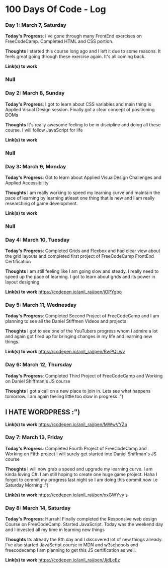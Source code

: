 # 100 Days Of Code - Log

### Day 1: March 7, Saturday

**Today's Progress**: I've gone through many FrontEnd exercises on FreeCodeCamp. Completed HTML and CSS portion.

**Thoughts** I started this course long ago and I left it due to some reasons. It feels great going through these exercise again. It's all
coming back.

**Link(s) to work**

### Null

### Day 2: March 8, Sunday

**Today's Progress**: I got to learn about CSS variables and main thing is Applied Visual Design session. Finally got a clear concept of positioning DOMs

**Thoughts** It's really awesome feeling to be in discipline and doing all these course. I will follow JavaScript for life

**Link(s) to work**

### Null

### Day 3: March 9, Monday

**Today's Progress**: Got to learn about Applied VisualDesign Challenges and Applied Accessibility

**Thoughts** I am really working to speed my learning curve and maintain the pace of learning by learning atleast one thing that is new and I am really researching of game development.

**Link(s) to work**

### Null

### Day 4: March 10, Tuesday

**Today's Progress**: Completed Grids and Flexbox and had clear view about the grid layouts and completed first project of FreeCodeCamp FrontEnd Certification

**Thoughts** I am still feeling like I am going slow and steady. I really need to speed up the pace of learning. I got to learn about grids and its power in layout designing

**Link(s) to work**
https://codepen.io/anil_rai/pen/jOPYgbo

### Day 5: March 11, Wednesday

**Today's Progress**: Completed Second Project of FreeCodeCamp and I am planning to see all the Daniel Stiffmen Videos and projects

**Thoughts** I got to see one of the YouTubers progress whom I admire a lot and again got fired up for bringing changes in my life and learning new things.

**Link(s) to work**
https://codepen.io/anil_rai/pen/RwPQLwv


### Day 6: March 12, Thursday

**Today's Progress**: Completed Third Project of FreeCodeCamp and Working on Daniel Shiffman's JS course

**Thoughts** I got a call on a new place to join in. Lets see what happens tomorrow. I am again feeling little too slow in progress :")   

## I HATE WORDPRESS :")

**Link(s) to work**
https://codepen.io/anil_rai/pen/MWwVYZa



### Day 7: March 13, Friday

**Today's Progress**: Completed Fourth Project of FreeCodeCamp and Working on Fifth project I will surely get started into Daniel Shiffman's JS course

**Thoughts** I will now grab a speed and upgrade my learning curve. I am kinda loving C#. I am still hoping to create one huge game project. Haha I forgot to commit my progress last night so I am doing this commit now i.e Saturday Morning :")

**Link(s) to work**
https://codepen.io/anil_rai/pen/xxGWYvy
s


### Day 8: March 14, Saturday

**Today's Progress**: Hurrah! Finally completed the Responsive web design Course on FreeCodeCamp. Started JavaScript. Today was the weekend day and I invested all my time in learning new things 

**Thoughts** Its already the 8th day and I discovered lot of new things already. I've also started JavaScript course in MDN and w3schoools and freecodecamp I am planning to get this JS certification as well.

**Link(s) to work**
https://codepen.io/anil_rai/pen/JjdLeEz